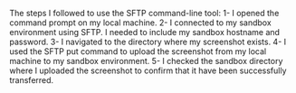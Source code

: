 The steps I followed to use the SFTP command-line tool:
1- I opened the command prompt on my local machine.
2- I connected to my sandbox environment using SFTP. I needed to include my sandbox hostname and password.
3- I navigated to the directory where my screenshot exists.
4- I used the SFTP put command to upload the screenshot from my local machine to my sandbox environment.
5- I checked the sandbox directory where I uploaded the screenshot to confirm that it have been successfully transferred.
